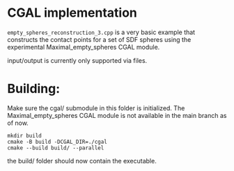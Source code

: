 # CGAL implementation
`empty_spheres_reconstruction_3.cpp` is a very basic example that constructs the contact points for a set of SDF spheres using the experimental Maximal_empty_spheres CGAL module.

input/output is currently only supported via files.

# Building:
Make sure the cgal/ submodule in this folder is initialized. The Maximal_empty_spheres CGAL module is not available in the main branch as of now.

```
mkdir build
cmake -B build -DCGAL_DIR=./cgal
cmake --build build/ --parallel
```

the build/ folder should now contain the executable.
